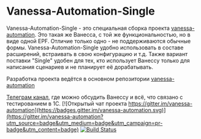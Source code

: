 # Vanessa-Automation-Single

Vanessa-Automation-Single - это специальная сборка проекта [vanessa-automation](https://github.com/Pr-Mex/vanessa-automation).
Это такая же Ванесса, с той же функциональностью, но в виде одной EPF. Отличие только одно - не поддерживаются обычные формы.
Vanessa-Automation-Single удобно использовать в составе расширений, встраивать в свою конфигурацию и т.д.
Также вариант поставки "Single" удобен для тех, кто использует Ванессу только для написания сценариев и не планирует её дорабатывать. 

Разработка проекта ведётся в основном репозитории [vanessa-automation](https://github.com/Pr-Mex/vanessa-automation)

[Телеграм канал](https://t.me/testspro1c), где можно обсудить Ванессу и всё, что связано с тестированием в 1С.
[![Открытый чат проекта https://gitter.im/vanessa-automation](https://badges.gitter.im/vanessa-automation.svg)](https://gitter.im/vanessa-automation?utm_source=badge&utm_medium=badge&utm_campaign=pr-badge&utm_content=badge)
[![Build Status](http://vanessa.bit-erp.ru/buildStatus/icon?job=VASingleFullCheck)](http://vanessa.bit-erp.ru/job/VASingleFullCheck/)



